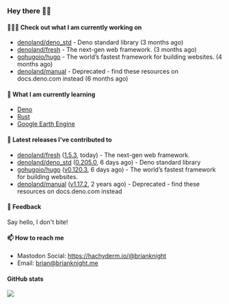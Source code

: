 ### Hey there 👋🏻

#### 👷🏻‍♂️ Check out what I am currently working on

- [denoland/deno_std](https://github.com/denoland/deno_std) - Deno standard library (3 months ago)
- [denoland/fresh](https://github.com/denoland/fresh) - The next-gen web framework. (3 months ago)
- [gohugoio/hugo](https://github.com/gohugoio/hugo) - The world’s fastest framework for building websites. (4 months ago)
- [denoland/manual](https://github.com/denoland/manual) - Deprecated - find these resources on docs.deno.com instead (6 months ago)

#### 🌱 What I am currently learning
- [Deno](https://deno.land/)
- [Rust](https://www.rust-lang.org/)
- [Google Earth Engine](https://earthengine.google.com/)

#### 🔭 Latest releases I've contributed to

- [denoland/fresh](https://github.com/denoland/fresh) ([1.5.3](https://github.com/denoland/fresh/releases/tag/1.5.3), today) - The next-gen web framework.
- [denoland/deno_std](https://github.com/denoland/deno_std) ([0.205.0](https://github.com/denoland/deno_std/releases/tag/0.205.0), 6 days ago) - Deno standard library
- [gohugoio/hugo](https://github.com/gohugoio/hugo) ([v0.120.3](https://github.com/gohugoio/hugo/releases/tag/v0.120.3), 6 days ago) - The world’s fastest framework for building websites.
- [denoland/manual](https://github.com/denoland/manual) ([v1.17.2](https://github.com/denoland/manual/releases/tag/v1.17.2), 2 years ago) - Deprecated - find these resources on docs.deno.com instead

#### 💬 Feedback

Say hello, I don't bite!

#### 📫 How to reach me

- Mastodon Social: <a rel="me" href="https://hachyderm.io/@brianknight">https://hachyderm.io/@brianknight</a>
- Email: brian@brianknight.me

#### GitHub stats

![](https://github-profile-summary-cards.vercel.app/api/cards/profile-details?username=brianknight10&theme=github)